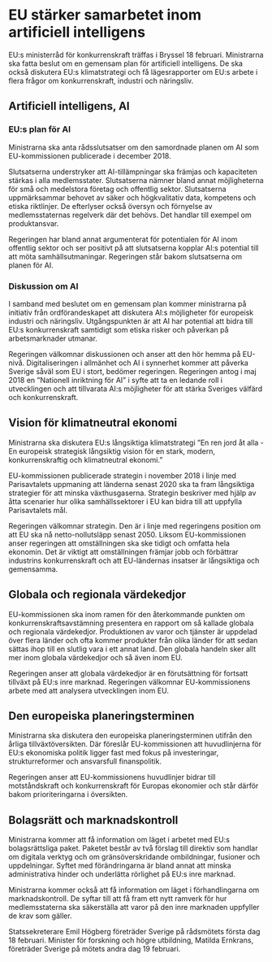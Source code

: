 # EU stärker samarbetet inom artificiell intelligens

EU:s ministerråd för konkurrenskraft träffas i Bryssel 18 februari. Ministrarna ska fatta beslut om en gemensam plan för artificiell intelligens. De ska också diskutera EU:s klimatstrategi och få lägesrapporter om EU:s arbete i flera frågor om konkurrenskraft, industri och näringsliv.


## Artificiell intelligens, AI

### EU:s plan för AI

Ministrarna ska anta rådsslutsatser om den samordnade planen om AI som EU\-kommissionen publicerade i december 2018\.

Slutsatserna understryker att AI\-tillämpningar ska främjas och kapaciteten stärkas i alla medlemsstater. Slutsatserna nämner bland annat möjligheterna för små och medelstora företag och offentlig sektor. Slutsatserna uppmärksammar behovet av säker och högkvalitativ data, kompetens och etiska riktlinjer. De efterlyser också översyn och förnyelse av medlemsstaternas regelverk där det behövs. Det handlar till exempel om produktansvar.

Regeringen har bland annat argumenterat för potentialen för AI inom offentlig sektor och ser positivt på att slutsatserna kopplar AI:s potential till att möta samhällsutmaningar. Regeringen står bakom slutsatserna om planen för AI.

### Diskussion om AI

I samband med beslutet om en gemensam plan kommer ministrarna på initiativ från ordförandeskapet att diskutera AI:s möjligheter för europeisk industri och näringsliv. Utgångspunkten är att AI har potential att bidra till EU:s konkurrenskraft samtidigt som etiska risker och påverkan på arbetsmarknader utmanar.

Regeringen välkomnar diskussionen och anser att den hör hemma på EU\-nivå. Digitaliseringen i allmänhet och AI i synnerhet kommer att påverka Sverige såväl som EU i stort, bedömer regeringen. Regeringen antog i maj 2018 en ”Nationell inriktning för AI” i syfte att ta en ledande roll i utvecklingen och att tillvarata AI:s möjligheter för att stärka Sveriges välfärd och konkurrenskraft.

## Vision för klimatneutral ekonomi

Ministrarna ska diskutera EU:s långsiktiga klimatstrategi ”En ren jord åt alla \- En europeisk strategisk långsiktig vision för en stark, modern, konkurrenskraftig och klimatneutral ekonomi.”

EU\-kommissionen publicerade strategin i november 2018 i linje med Parisavtalets uppmaning att länderna senast 2020 ska ta fram långsiktiga strategier för att minska växthusgaserna. Strategin beskriver med hjälp av åtta scenarier hur olika samhällssektorer i EU kan bidra till att uppfylla Parisavtalets mål.

Regeringen välkomnar strategin. Den är i linje med regeringens position om att EU ska nå netto\-nollutsläpp senast 2050\. Liksom EU\-kommissionen anser regeringen att omställningen ska ske tidigt och omfatta hela ekonomin. Det är viktigt att omställningen främjar jobb och förbättrar industrins konkurrenskraft och att EU\-ländernas insatser är långsiktiga och gemensamma.

## Globala och regionala värdekedjor

EU\-kommissionen ska inom ramen för den återkommande punkten om konkurrenskraftsavstämning presentera en rapport om så kallade globala och regionala värdekedjor. Produktionen av varor och tjänster är uppdelad över flera länder och ofta kommer produkter från olika länder för att sedan sättas ihop till en slutlig vara i ett annat land. Den globala handeln sker allt mer inom globala värdekedjor och så även inom EU.

Regeringen anser att globala värdekedjor är en förutsättning för fortsatt tillväxt på EU:s inre marknad. Regeringen välkomnar EU\-kommissionens arbete med att analysera utvecklingen inom EU.

## Den europeiska planeringsterminen

Ministrarna ska diskutera den europeiska planeringsterminen utifrån den årliga tillväxtöversikten. Där föreslår EU\-kommissionen att huvudlinjerna för EU:s ekonomiska politik ligger fast med fokus på investeringar, strukturreformer och ansvarsfull finanspolitik.

Regeringen anser att EU\-kommissionens huvudlinjer bidrar till motståndskraft och konkurrenskraft för Europas ekonomier och står därför bakom prioriteringarna i översikten.

## Bolagsrätt och marknadskontroll

Ministrarna kommer att få information om läget i arbetet med EU:s bolagsrättsliga paket. Paketet består av två förslag till direktiv som handlar om digitala verktyg och om gränsöverskridande ombildningar, fusioner och uppdelningar. Syftet med förändringarna är bland annat att minska administrativa hinder och underlätta rörlighet på EU:s inre marknad.

Ministrarna kommer också att få information om läget i förhandlingarna om marknadskontroll. De syftar till att få fram ett nytt ramverk för hur medlemsstaterna ska säkerställa att varor på den inre marknaden uppfyller de krav som gäller.

Statssekreterare Emil Högberg företräder Sverige på rådsmötets första dag 18 februari. Minister för forskning och högre utbildning, Matilda Ernkrans, företräder Sverige på mötets andra dag 19 februari.
